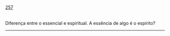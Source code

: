 [257](https://github.com/guilhermeprokisch/ideias/issues/257) 
###### 

Diferença entre o essencial e espiritual. A essência de algo é o espirito?



-------------------------------------------------------------------------------

